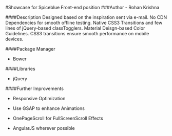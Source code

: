 #Showcase for Spiceblue Front-end position
###Author - Rohan Krishna

####Description
Designed based on the inspiration sent via e-mail. No CDN Dependencies for smooth offline testing. Native CSS3 Transitions and few lines of jQuery-based classTogglers.
Material Deisgn-based Color Guidelines. CSS3 transitions ensure smooth performance on mobile devices.

####Package Manager
* Bower

####Libraries
* jQuery

####Further Improvements
* Responsive Optimization

* Use GSAP to enhance Animations

* OnePageScroll for FullScreenScroll Effects

* AngularJS wherever possible 
